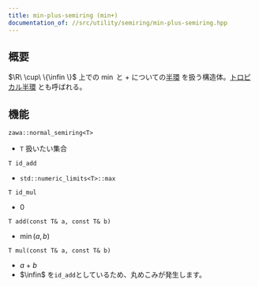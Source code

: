 ```yaml
---
title: min-plus-semiring (min+)
documentation_of: //src/utility/semiring/min-plus-semiring.hpp
---
```


## 概要

$\R\ \cup\ \{\infin \}$ 上での $\min$ と $+$ についての[半環](https://ja.wikipedia.org/wiki/%E5%8D%8A%E7%92%B0) を扱う構造体。[トロピカル半環](https://en.wikipedia.org/wiki/Tropical_semiring) とも呼ばれる。

## 機能

`zawa::normal_semiring<T>`
- `T` 扱いたい集合

`T id_add`
- `std::numeric_limits<T>::max`

`T id_mul`
- 0

`T add(const T& a, const T& b)`
- $\min (a, b)$

`T mul(const T& a, const T& b)`
- $a\ +\ b$
- $\infin$ を`id_add`としているため、丸めこみが発生します。
